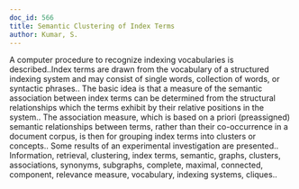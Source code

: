 ```yaml
---
doc_id: 566
title: Semantic Clustering of Index Terms
author: Kumar, S.
---
```


A computer procedure to recognize indexing vocabularies is described..Index
terms are drawn from the vocabulary of a structured indexing system and may
consist of single words, collection of words, or syntactic phrases.. The basic
idea is that a measure of the semantic association between index terms can be 
determined from the structural relationships which the terms exhibit by their
relative positions in the system.. The association measure, which is based on a 
priori (preassigned) semantic relationships between terms, rather than their 
co-occurrence in a document corpus, is then for grouping index terms into 
clusters or concepts.. Some results of an experimental investigation are 
presented..
   Information, retrieval, clustering, index terms, semantic, graphs, clusters,
associations, synonyms, subgraphs, complete, maximal, connected, component,
relevance measure, vocabulary, indexing systems, cliques..